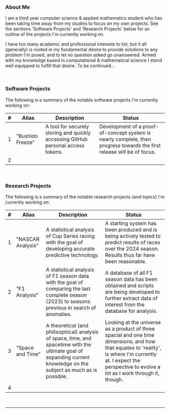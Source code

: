 
<!--
**HansMoleman/HansMoleman** is a ✨ _special_ ✨ repository because its `README.md` (this file) appears on your GitHub profile.

Here are some ideas to get you started:

- 🔭 I’m currently working on ...
- 🌱 I’m currently learning ...
- 👯 I’m looking to collaborate on ...
- 🤔 I’m looking for help with ...
- 💬 Ask me about ...
- 📫 How to reach me: ...
- 😄 Pronouns: ...
- ⚡ Fun fact: ...
-->

### About Me

I am a third year computer science & applied mathematics student who has been taking time away from my studies to focus on my own projects. See the sections 'Software Projects' and 'Research Projects' below for an outline of the projects I'm currently working on.

I have too many academic and professional interests to list, but it all (generally) is rooted in my fundamental desire to provide solutions to any problem I'm posed, and to let no question asked go unanswered. Armed with my knowledge based in computational & mathematical science I stand well equipped to fulfill that desire.
To be continued...

&nbsp;
### Software Projects

The following is a summary of the notable software projects I'm currently working on:

| # | Alias | Description | Status |
|---|-------|-------------|--------|
| 1 | "Bushido Freeze" | A tool for securely storing and quickly accessing GitHub personal access tokens. | Development of a proof-of-concept system is nearly complete, then progress towards the first release will be of focus. |
| 2 | | | |

&nbsp;
### Research Projects

The following is a summary of the notable research projects (and topics) I'm currently working on:

| # | Alias | Description | Status |
|-|-|-|-|
| 1 | "NASCAR Analysis" | A statistical analysis of Cup Series racing with the goal of developing accurate predictive technology. | A starting system has been produced and is being actively tested to predict results of races over the 2024 season. Results thus far have been reasonable. |
| 2 | "F1 Analysis" | A statistical analysis of F1 season data with the goal of comparing the last complete season (2023) to seasons previous in search of anomalies. | A database of all F1 season data has been obtained and scripts are being developed to further extract data of interest from the database for analysis. |
| 3 | "Space and Time" | A theoretical (and philisophical) analysis of space, time, and spacetime with the ultimate goal of expanding current knowledge on the subject as much as is possible. | Looking at the universe as a product of three spacial and one time dimensions, and how that equates to 'reality', is where I'm currently at. I expect the perspective to evolve a lot as I work through it, though. |
| 4 | | | |

&nbsp;
&nbsp;

---

&nbsp;
&nbsp;
